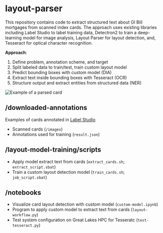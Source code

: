# layout-parser

This repository contains code to extract structured text about GI Bill mortgages from scanned index cards. The approach uses existing libraries including Label Studio to label training data, Detectron2 to train a deep-learning model for image analysis, Layout Parser for layout detection, and, Tesseract for optical character recognition.

**Approach**:

1. Define problem, annotation scheme, and target
2. Split labeled data to train/test, train custom layout model
3. Predict bounding boxes with custom model (DIA)
4. Extract text inside bounding boxes with Tesseract (OCR)
5. Structure output and extract entities from structured data (NER)

![Example of a parsed card](https://gitlab.umich.edu/gi_bill/layout-parser/-/raw/main/example-boxes.png "Example of a parsed card")

## /downloaded-annotations

Examples of cards annotated in [Label Studio](https://labelstud.io/)
* Scanned cards (`/images`)
* Annotations used for training (`result.json`)

## /layout-model-training/scripts

* Apply model extract text from cards (`extract_cards.sh`; `extract_script.sbat`)
* Train a custom layout detection model (`train_cards.sh`; `job_script.sbat`)

## /notebooks

* Visualize card layout detection with custom model (`custom-model.ipynb`)
* Program to apply custom model to extract text from cards (`layout-workflow.py`)
* Test system configuration on Great Lakes HPC for Tesseratc (`test-tesseract.py`)

